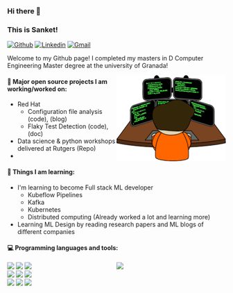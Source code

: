 ### Hi there 👋 
### This is Sanket!

[![Github](https://img.shields.io/badge/-Github-000?style=flat&logo=Github&logoColor=white)](https://github.com/FernandoRoldan93)
[![Linkedin](https://img.shields.io/badge/-LinkedIn-blue?style=flat&logo=Linkedin&logoColor=white)](https://www.linkedin.com/in/froldanzafra/)
[![Gmail](https://img.shields.io/badge/-Gmail-c14438?style=flat&logo=Gmail&logoColor=white)](mailto:Fernando.Roldan.Zafra@gmail.com)

Welcome to my Github page! I completed my masters in D Computer Engineering Master degree at the university of Granada!  

<img align="right" alt="img" src="https://github.com/SankBad/SankBad/blob/main/coder.png" width="50%" height="auto" />


#### 🌱 Major open source projects I am working/worked on: 
- Red Hat
  - Configuration file analysis (code), (blog)
  - Flaky Test Detection (code), (doc)
- Data science & python workshops delivered at Rutgers (Repo)
- 

#### :muscle: Things I am learning:
- I'm learning to become Full stack ML developer
  - Kubeflow Pipelines 
  - Kafka
  - Kubernetes
  - Distributed computing (Already worked a lot and learning more)
- Learning ML Design by reading research papers and ML blogs of different companies

#### :computer: Programming languages and tools: 
<p>
	<img width="50%" align="right" src="https://github-readme-stats.vercel.app/api?username=SankBad&show_icons=true&hide_border=true" />

<code><img width="10%" src="https://www.vectorlogo.zone/logos/java/java-ar21.svg"></code>
<code><img width="10%" src="https://www.vectorlogo.zone/logos/python/python-ar21.svg"></code>
<code><img width="8%" src="https://www.vectorlogo.zone/logos/r-project/r-project-icon.svg"></code>
<br />
<code><img width="10%" src="https://www.vectorlogo.zone/logos/pocoo_flask/pocoo_flask-ar21.svg"></code>
<code><img width="10%" src="https://www.vectorlogo.zone/logos/mysql/mysql-ar21.svg"></code>
<code><img width="10%" src="https://www.vectorlogo.zone/logos/mongodb/mongodb-ar21.svg"></code>
<br />
<code><img width="10%" src="https://www.vectorlogo.zone/logos/apache_spark/apache_spark-ar21.svg"></code>
<code><img width="10%" src="https://www.vectorlogo.zone/logos/apache_hadoop/apache_hadoop-ar21.svg"></code>
<code><img width="10%" src="https://www.vectorlogo.zone/logos/git-scm/git-scm-ar21.svg"></code>
</p>
